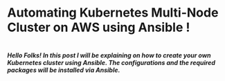 <h1>Automating Kubernetes Multi-Node Cluster on AWS using Ansible !<h1>
 <h5>Hello Folks! In this post I will be explaining on how to create your own Kubernetes cluster using Ansible. The configurations and the required packages will be installed via Ansible.<h5>
